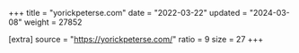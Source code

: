 +++
title = "yorickpeterse.com"
date = "2022-03-22"
updated = "2024-03-08"
weight = 27852

[extra]
source = "https://yorickpeterse.com/"
ratio = 9
size = 27
+++
